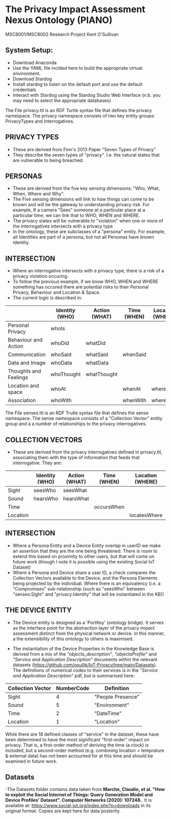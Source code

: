 # The Privacy Impact Assessment Nexus Ontology (PIANO)
MSC8001/MSC8002 Research Project
Kent O'Sullivan

## System Setup: 
- Download Anaconda
- Use the YAML file inclded here to build the appropriate virtual environment. 
- Download Stardog
- Install stardog to listen on the default port and use the default credentials
- Interact with Stardog using the Stardog Studio Web Interface (n.b. you may need to select the appropriate databases)

The File privacy.ttl is an RDF Turtle syntax file that defines the privacy namespace. 
The privacy namespace consists of two key entity groups: PrivacyTypes and Interrogatives. 

## PRIVACY TYPES
- These are derived from Finn's 2013 Paper "Seven Types of Privacy"
- They describe the seven types of "privacy". I.e. the natural states that are vulnerable to being breached. 

## PERSONAS
- These are derived from the five key sensing dimensions: "Who, What, When, Where and Why". 
- The Five sensing dimensions will link to how things can come to be known and will be the gateway to understanding privacy risk. For example, If a camera "Sees" someone at a particular place at a particular time, we can link that to WHO, WHEN and WHERE.
- The privacy states will be vulnerable to "violation" when one or more of the interrogatives intersects with a privacy type
- In the ontology, these are subclasses of a "persona" entity. For example, all Identities are part of a persona, but not all Personas have known identity. 

## INTERSECTION
- Where an interrogative intersects with a privacy type, there is a risk of a privacy violation occuring. 
- To follow the previous example, if we know WHO, WHEN and WHERE something has occured there are potential risks to their Personal Privacy, Behaviour and Location & Space. 
- The current logic is described in: 

|              			| Identity (WHO) | Action (WHAT) | Time (WHEN) | Location (WHERE) | Motive (WHY) |
|-----------------------|----------------|---------------|-------------|------------------|--------------|
| Personal Privacy 	    | whoIs 		 |				 | 			   | 				  |				 |
| Behaviour and Action  | whoDid		 | whatDid		 | 			   | 		 		  |				 |   
| Communication			| whoSaid		 | whatSaid		 | whenSaid	   | 				  | 			 |
| Data and Image		| whoData		 | whatData		 | 			   | 				  | 			 |
| Thoughts and Feelings | whoThought	 | whatThought 	 |			   | 				  | whyThought 	 |
| Location and space 	| whoAt 		 | 				 | whenAt 	   | whereAt		  | 			 |
| Association 			| whoWith		 | 				 | whenWith    | whereWith 		  | 			 |


The File senses.ttl is an RDF Trutle syntax file that defines the sense namespace. 
The sense namespace consists of a "Collection Vector" entity group and a a number of relationships to the 
privacy interrogatives. 

## COLLECTION VECTORS
- These are derived from the privacy interrogatives defined in privacy.ttl, associating them with the type of information that feeds that interrogative. They are: 

|              			| Identity (WHO) | Action (WHAT) | Time (WHEN) | Location (WHERE) | Motive (WHY) |
|-----------------------|----------------|---------------|-------------|------------------|--------------|
| Sight	        	    | seesWho 		 | seesWhat		 | 			   | 				  |	seesWhy		 |
| Sound	        	    | hearsWho 		 | hearsWhat	 | 			   | 				  |	hearsWhy	 |
| Time	        	    | 		 		 |				 | occursWhen  | 				  |				 |
| Location        	    | 		 		 |				 | 			   | locatesWhere	  |				 |

## INTERSECTION
- Where a Persona Entity and a Device Entity overlap in userID we make an assertion that they are the one being threatened. There is room to extend this based on proximity to other users, but that will come on future work (though I note it is possible using the existing Social IoT Dataset)
- Where a Persona and Device share a user ID, a check compares the Collection Vectors available to the Device, and the Persona Elements being projected by the individual. Where there is an equivalency (i.e. a "Compromises" sub-relationship (such as "seesWho" between "senses:Sight" and "privacy:Identity" that will be instantiated in the KB))

## THE DEVICE ENTITY
- The Device entity is designed as a 'PortKey' (ontology bridge). It serves as the interface point for the abstraction layer of the privacy impact assessment distinct from the physical network or device. In this manner, a the extensibility of this ontology to others is maximised. 

- The instantiation of the Device Properties in the Knowledge Base is derived from a mix of the *"objects_description"*, *"objectsProfile"* and *"Service and Application Description"* documents within the relevant datasets (https://github.com/osullik/IoT-Privacy/tree/main/Datasets). The definitions of numerical codes to their services is in the *"Service and Application Description"* pdf, but is summarised here: 

| Collection Vector 	| NumberCode	 |	   Definition	 | 
|-----------------------|----------------|-------------------|
| Sight	        	    | 		4 		 | "People Presence" |
| Sound	        	    | 		5 		 | "Environment"	 |
| Time	        	    | 		2 		 | "DateTime"		 |
| Location	        	| 		1 		 | "Location"		 |

While there are 18 defined classes of "service" in the dataset, these have been determined to have the most significant "first-order" impact on privacy. That is, a first-order method of deriving the time (a clock) is included, but a second-order method (e.g. combining location + temprature & external data) has not been accounted for at this time and should be examined in future work. 


## Datasets

-The Datasets folder contains data taken from **Marche, Claudio, et al. "How to exploit the Social Internet of Things: Query Generation Model and Device Profiles’ Dataset". Computer Networks (2020): 107248.**. It is available at: https://www.social-iot.org/index.php?p=downloads in its original format. Copies are kept here for data posterity. 